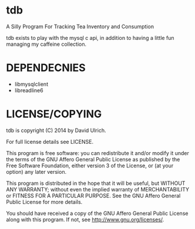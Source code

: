 tdb
===

A Silly Program For Tracking Tea Inventory and Consumption

tdb exists to play with the mysql c api, in addition to having a little fun managing my caffeine collection.

DEPENDECNIES
============

* libmysqlclient
* libreadline6

LICENSE/COPYING
===============

tdb is copyright (C) 2014 by David Ulrich.

For full license details see LICENSE.

This program is free software: you can redistribute it and/or modify
it under the terms of the GNU Affero General Public License as published
by the Free Software Foundation, either version 3 of the License, or
(at your option) any later version.

This program is distributed in the hope that it will be useful,
but WITHOUT ANY WARRANTY; without even the implied warranty of
MERCHANTABILITY or FITNESS FOR A PARTICULAR PURPOSE.  See the
GNU Affero General Public License for more details.

You should have received a copy of the GNU Affero General Public License
along with this program.  If not, see <http://www.gnu.org/licenses/>.
